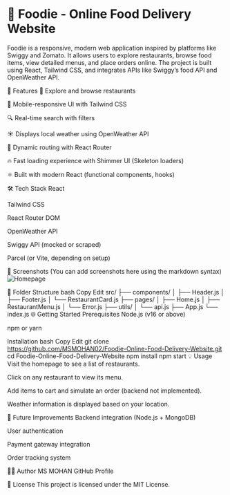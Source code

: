 # 🍔 Foodie - Online Food Delivery Website
Foodie is a responsive, modern web application inspired by platforms like Swiggy and Zomato. It allows users to explore restaurants, browse food items, view detailed menus, and place orders online. The project is built using React, Tailwind CSS, and integrates APIs like Swiggy’s food API and OpenWeather API.

🚀 Features
🍕 Explore and browse restaurants

📱 Mobile-responsive UI with Tailwind CSS

🔍 Real-time search with filters

☀️ Displays local weather using OpenWeather API

🔄 Dynamic routing with React Router

🔥 Fast loading experience with Shimmer UI (Skeleton loaders)

⚛️ Built with modern React (functional components, hooks)

🛠 Tech Stack
React

Tailwind CSS

React Router DOM

OpenWeather API

Swiggy API (mocked or scraped)

Parcel (or Vite, depending on setup)

📸 Screenshots
(You can add screenshots here using the markdown syntax)
![Homepage](./screenshots/home.png)

📁 Folder Structure
bash
Copy
Edit
src/
├── components/
│   ├── Header.js
│   ├── Footer.js
│   └── RestaurantCard.js
├── pages/
│   ├── Home.js
│   ├── RestaurantMenu.js
│   └── Error.js
├── utils/
│   └── api.js
├── App.js
└── index.js
🌐 Getting Started
Prerequisites
Node.js (v16 or above)

npm or yarn

Installation
bash
Copy
Edit
git clone https://github.com/MSMOHAN02/Foodie-Online-Food-Delivery-Website.git
cd Foodie-Online-Food-Delivery-Website
npm install
npm start
💡 Usage
Visit the homepage to see a list of restaurants.

Click on any restaurant to view its menu.

Add items to cart and simulate an order (backend not implemented).

Weather information is displayed based on your location.

🧩 Future Improvements
Backend integration (Node.js + MongoDB)

User authentication

Payment gateway integration

Order tracking system

🙋‍♂️ Author
MS MOHAN
GitHub Profile

📄 License
This project is licensed under the MIT License.
